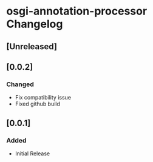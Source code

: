 <!-- Keep a Changelog guide -> https://keepachangelog.com -->

# osgi-annotation-processor Changelog
## [Unreleased]     
## [0.0.2]     
### Changed
- Fix compatibility issue
- Fixed github build

## [0.0.1]
### Added
- Initial Release

